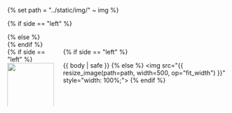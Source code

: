 {% set path = "../static/img/" ~ img %}

{% if side == "left" %}
<section class="section hero is-light">
{% else %}
<section class="section hero">
{% endif %}
<div class="hero-body">
<div class="container">
<div class="columns is-desktop">
<div class="column is-10 is-offset-1 content has-text-justified">

<div class="columns is-vcentered">
<div class="column">
{% if side == "left" %}
<img src="{{ resize_image(path=path, width=500, op="fit_width") }}" style="width: 100%;">
{% else %}

{{ body | safe }}
{% endif %}
</div>
<div class="column">
{% if side == "left" %}

{{ body | safe }}
{% else %}
<img src="{{ resize_image(path=path, width=500, op="fit_width") }}" style="width: 100%;">
{% endif %}
</div>
</div>
</div>

</div>
</div>
</div>
</div>
</section>
